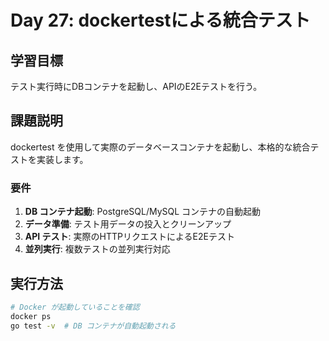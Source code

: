 # Day 27: dockertestによる統合テスト

## 学習目標
テスト実行時にDBコンテナを起動し、APIのE2Eテストを行う。

## 課題説明
dockertest を使用して実際のデータベースコンテナを起動し、本格的な統合テストを実装します。

### 要件
1. **DB コンテナ起動**: PostgreSQL/MySQL コンテナの自動起動
2. **データ準備**: テスト用データの投入とクリーンアップ
3. **API テスト**: 実際のHTTPリクエストによるE2Eテスト
4. **並列実行**: 複数テストの並列実行対応

## 実行方法
```bash
# Docker が起動していることを確認
docker ps
go test -v  # DB コンテナが自動起動される
```